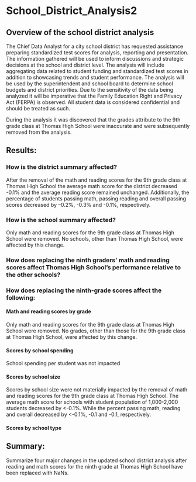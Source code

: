 # School_District_Analysis2

## Overview of the school district analysis

The Chief Data Analyst for a city school district has requested assistance preparing standardized test scores for analysis, reporting and presentation. The information gathered will be used to inform discussions and strategic decisions at the school and district level. The analysis will include aggregating data related to student funding and standardized test scores in addition to showcasing trends and student performance. The analysis will be used by the superintendent and school board to determine school budgets and district priorities. Due to the sensitivity of the data being analyzed it will be imperative that the Family Education Right and Privacy Act (FERPA) is observed. All student data is considered confidential and should be treated as such.

During the analysis it was discovered that the grades attribute to the 9th grade class at Thomas High School were inaccurate and were subsequently removed from the analysis.

## Results: 

### How is the district summary affected?
After the removal of the math and reading scores for the 9th grade class at Thomas High School the average math score for the district decreased -0.1% and the average reading score remained unchanged. Additionally, the percentage of students passing math, passing reading and overall passing scores decreased by –0.2%, -0.3% and -0.1%, respectively. 

### How is the school summary affected?
Only math and reading scores for the 9th grade class at Thomas High School were removed. No schools, other than Thomas High School, were affected by this change. 

### How does replacing the ninth graders’ math and reading scores affect Thomas High School’s performance relative to the other schools?


### How does replacing the ninth-grade scores affect the following:

#### Math and reading scores by grade
Only math and reading scores for the 9th grade class at Thomas High School were removed. No grades, other than those for the 9th grade class at Thomas High School, were affected by this change. 
#### Scores by school spending
School spending per student was not impacted 

#### Scores by school size
Scores by school size were not materially impacted by the removal of math and reading scores for the 9th grade class at Thomas High School. The average math score for schools with student population of 1,000-2,000 students decreased by <-0.1%. While the percent passing math, reading and overall decreased by <-0.1%, -0.1 and -0.1, respectively.

#### Scores by school type

## Summary: 

Summarize four major changes in the updated school district analysis after reading and math scores for the ninth grade at Thomas High School have been replaced with NaNs.

